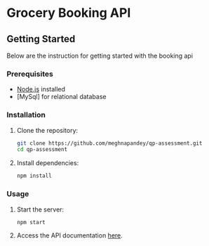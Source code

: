 # Grocery Booking API

## Getting Started

Below are the instruction for getting started with the booking api

### Prerequisites

- [Node.js](https://nodejs.org/) installed
- [MySql] for relational database

### Installation

1. Clone the repository:

    ```bash
    git clone https://github.com/meghnapandey/qp-assessment.git
    cd qp-assessment
    ```

2. Install dependencies:

    ```bash
    npm install
    ```

### Usage

1. Start the server:

    ```bash
    npm start
    ```

2. Access the API documentation [here](https://www.postman.com/navigation-saganist-31777366/grocery-collection/request/as9ujj1/login?tab=body).

